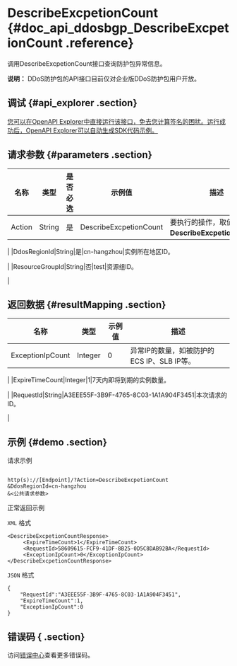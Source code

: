 # DescribeExcpetionCount {#doc_api_ddosbgp_DescribeExcpetionCount .reference}

调用DescribeExcpetionCount接口查询防护包异常信息。

**说明：** DDoS防护包的API接口目前仅对企业版DDoS防护包用户开放。

## 调试 {#api_explorer .section}

[您可以在OpenAPI Explorer中直接运行该接口，免去您计算签名的困扰。运行成功后，OpenAPI Explorer可以自动生成SDK代码示例。](https://api.aliyun.com/#product=ddosbgp&api=DescribeExcpetionCount&type=RPC&version=2018-07-20)

## 请求参数 {#parameters .section}

|名称|类型|是否必选|示例值|描述|
|--|--|----|---|--|
|Action|String|是|DescribeExcpetionCount|要执行的操作，取值：**DescribeExcpetionCount**。

 |
|DdosRegionId|String|是|cn-hangzhou|实例所在地区ID。

 |
|ResourceGroupId|String|否|test|资源组ID。

 |

## 返回数据 {#resultMapping .section}

|名称|类型|示例值|描述|
|--|--|---|--|
|ExceptionIpCount|Integer|0|异常IP的数量，如被防护的ECS IP、SLB IP等。

 |
|ExpireTimeCount|Integer|1|7天内即将到期的实例数量。

 |
|RequestId|String|A3EEE55F-3B9F-4765-8C03-1A1A904F3451|本次请求的ID。

 |

## 示例 {#demo .section}

请求示例

``` {#request_demo}

http(s)://[Endpoint]/?Action=DescribeExcpetionCount
&DdosRegionId=cn-hangzhou
&<公共请求参数>

```

正常返回示例

`XML` 格式

``` {#xml_return_success_demo}
<DescribeExcpetionCountResponse>
     <ExpireTimeCount>1</ExpireTimeCount>
     <RequestId>58609615-FCF9-41DF-8B25-0D5C8DAB92BA</RequestId>
     <ExceptionIpCount>0</ExceptionIpCount>
</DescribeExcpetionCountResponse>
```

`JSON` 格式

``` {#json_return_success_demo}
{
	"RequestId":"A3EEE55F-3B9F-4765-8C03-1A1A904F3451",
	"ExpireTimeCount":1,
	"ExceptionIpCount":0
}
```

## 错误码 { .section}

访问[错误中心](https://error-center.aliyun.com/status/product/ddosbgp)查看更多错误码。

